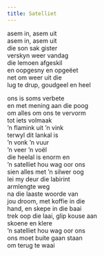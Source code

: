 ```yaml
---
title: Satelliet
---
```


asem in, asem uit<br>
asem in, asem uit<br>
die son sak gister<br>
verskyn weer vandag<br>
die lemoen afgeskil<br>
en oopgesny en opgeëet<br>
net om weer uit die<br>
lug te drup, goudgeel en heel<br>

ons is soms verbete<br>
en met mening aan die poog<br>
om alles om ons te vervorm<br>
tot iets volmaak<br>
’n flamink uit ’n vink<br>
terwyl dit lankal is<br>
’n vonk ’n vuur<br>
’n veer ’n voël<br>
die heelal is enorm en<br>
’n satelliet hou wag oor ons<br>
sien alles met ’n silwer oog<br>
lei my deur die labirint<br>
armlengte weg<br>
na die laaste woorde van<br>
jou droom, met koffie in die<br>
hand, en skepe in die baai<br>
trek oop die laai, glip kouse aan<br>
skoene en klere<br>
’n satelliet hou wag oor ons<br>
ons moet buite gaan staan<br>
om terug te waai<br>
